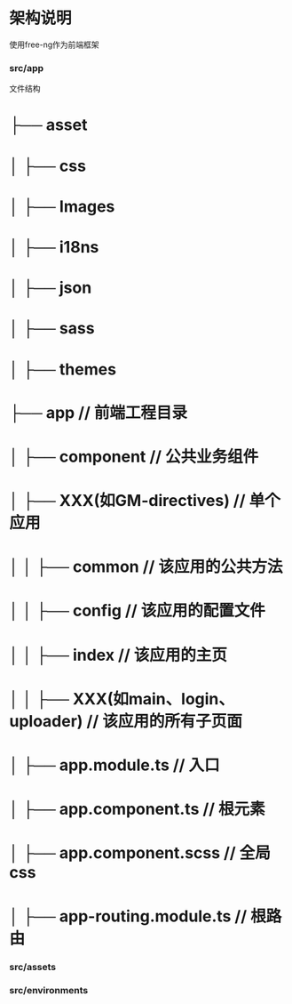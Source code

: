 # 架构说明
使用free-ng作为前端框架

### src/app
文件结构
# ├── asset
# │     ├── css
# │     ├── Images
# │     ├── i18ns
# │     ├── json
# │     ├── sass
# │     ├── themes
# ├── app                                        // 前端工程目录
# │     ├── component                           // 公共业务组件
# │     ├── XXX(如GM-directives)                // 单个应用
# │     │     ├── common                       // 该应用的公共方法
# │     │     ├── config                       // 该应用的配置文件
# │     │     ├── index                        // 该应用的主页
# │     │     ├── XXX(如main、login、uploader) // 该应用的所有子页面
# │     ├── app.module.ts                       // 入口
# │     ├── app.component.ts                    // 根元素
# │     ├── app.component.scss                  // 全局css
# │     ├── app-routing.module.ts               // 根路由

### src/assets

### src/environments
